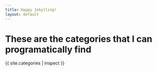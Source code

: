 ```yaml
---
title: Happy Jekylling!
layout: default
---
```


# These are the categories that I can programatically find

{{ site.categories | inspect }}
